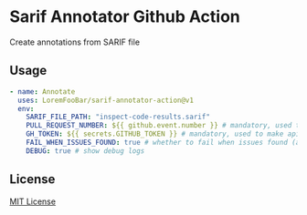 ﻿# Sarif Annotator Github Action

Create annotations from SARIF file

## Usage

```yaml
- name: Annotate
  uses: LoremFooBar/sarif-annotator-action@v1
  env:
    SARIF_FILE_PATH: "inspect-code-results.sarif"
    PULL_REQUEST_NUMBER: ${{ github.event.number }} # mandatory, used to filter sarif file by diff
    GH_TOKEN: ${{ secrets.GITHUB_TOKEN }} # mandatory, used to make api call to get pr diff
    FAIL_WHEN_ISSUES_FOUND: true # whether to fail when issues found (after filtering)
    DEBUG: true # show debug logs
```

## License

[MIT License](LICENSE)
